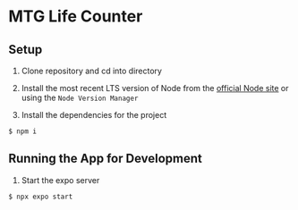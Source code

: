 # MTG Life Counter

## Setup
1. Clone repository and cd into directory

2. Install the most recent LTS version of Node from the [official Node site](https://nodejs.org/en/) or using the `Node Version Manager`

3. Install the dependencies for the project
```
$ npm i
```

## Running the App for Development
1. Start the expo server
```
$ npx expo start
```


